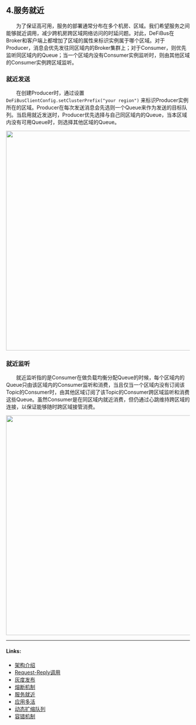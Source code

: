 ## 4.服务就近

&nbsp;&nbsp;&nbsp;&nbsp;&nbsp;&nbsp;
为了保证高可用，服务的部署通常分布在多个机房、区域。我们希望服务之间能够就近调用，减少跨机房跨区域网络访问的时延问题。对此，DeFiBus在Broker和客户端上都增加了区域的属性来标识实例属于哪个区域。对于Producer，消息会优先发往同区域内的Broker集群上；对于Consumer，则优先监听同区域内的Queue；当一个区域内没有Consumer实例监听时，则由其他区域的Consumer实例跨区域监听。

### 就近发送

&nbsp;&nbsp;&nbsp;&nbsp;&nbsp;&nbsp; 在创建Producer时，通过设置```DeFiBusClientConfig.setClusterPrefix("your region")```
来标识Producer实例所在的区域。Producer在每次发送消息会先选则一个Queue来作为发送的目标队列。当启用就近发送时，Producer优先选择与自己同区域内的Queue，当本区域内没有可用Queue时，则选择其他区域的Queue。
<div align=center>
<img src="../../images/features/invoke_nearby-p1.png" width="600" />
</div>

### 就近监听

&nbsp;&nbsp;&nbsp;&nbsp;&nbsp;&nbsp;
就近监听指的是Consumer在做负载均衡分配Queue的时候，每个区域内的Queue只由该区域内的Consumer监听和消费，当且仅当一个区域内没有订阅该Topic的Consumer时，由其他区域订阅了该Topic的Consumer跨区域监听和消费这些Queue。虽然Consumer是在同区域内就近消费，但仍通过心跳维持跨区域的连接，以保证能够随时跨区域接管消费。

<div align=center>
<img src="../../images/features/subscribe-nearby-p1.png" width="600" />
</div>

---

#### Links:

* [架构介绍](../../../README.zh-CN.md)
* [Request-Reply调用](../features/1-request-response-call.md)
* [灰度发布](../features/2-dark-launch.md)
* [熔断机制](../features/3-circuit-break-mechanism.md)
* [服务就近](../features/4-invoke-service-nearby.md)
* [应用多活](../features/5-multi-active.md)
* [动态扩缩队列](../features/6-dynamic-adjust-queue.md)
* [容错机制](../features/8-fault-tolerant.md)